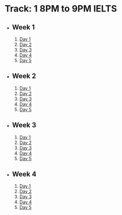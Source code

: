 # Track: 1 8PM to 9PM IELTS

- ## Week 1

   1. [Day 1](https://www.facebook.com/iCodeguru/videos/1130712708181017)
   2. [Day 2](https://www.facebook.com/iCodeguru/videos/781418787458069)
   3. [Day 3](https://www.facebook.com/iCodeguru/videos/3313025932336084)
   4. [Day 4](https://www.facebook.com/iCodeguru/videos/1646499249436312)
   5. [Day 5](https://www.facebook.com/iCodeguru/videos/1831622987306861)

- ## Week 2

   1. [Day 1](https://www.facebook.com/iCodeguru/videos/378199655232072)
   2. [Day 2](https://www.facebook.com/iCodeguru/videos/787695073103330)
   3. [Day 3](https://www.facebook.com/iCodeguru/videos/975288664605980)
   4. [Day 4](https://www.facebook.com/iCodeguru/videos/304058889430165)
   5. [Day 5](https://www.facebook.com/iCodeguru/videos/8063777063684777)

- ## Week 3

   1. [Day 1](https://www.facebook.com/iCodeguru/videos/466656259366922)
   2. [Day 2](https://www.facebook.com/iCodeguru/videos/1168669034327781)
   3. [Day 3](https://web.facebook.com/iCodeguru/videos/441965278546139)
   4. [Day 4](https://web.facebook.com/iCodeguru/videos/998831771627681)
   5. [Day 5](https://web.facebook.com/iCodeguru/videos/892518485969187)

- ## Week 4

   1. [Day 1](https://web.facebook.com/iCodeguru/videos/964445738485009)
   2. [Day 2](https://web.facebook.com/iCodeguru/videos/1719307558603966)
   3. [Day 3]()
   4. [Day 4](https://web.facebook.com/iCodeguru/videos/1944664352621854)
   5. [Day 5](https://web.facebook.com/iCodeguru/videos/1151467276171466)

<!-- - ## Week 

   1. [Day 1]()
   2. [Day 2]()
   3. [Day 3]()
   4. [Day 4]()
   5. [Day 5]() -->